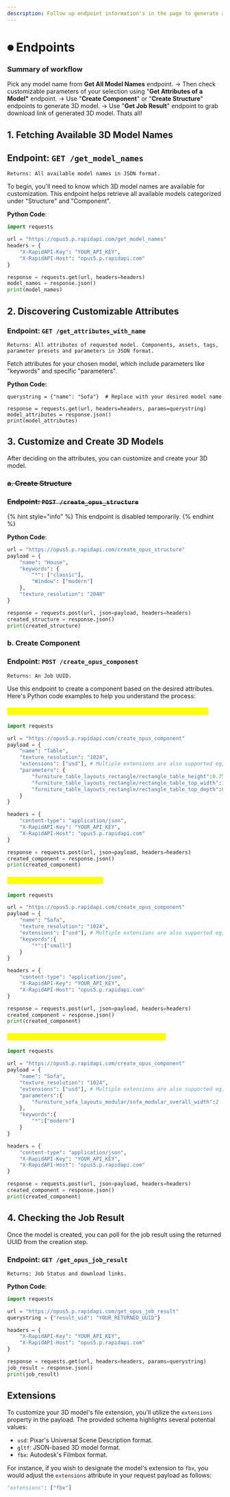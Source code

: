 ```yaml
---
description: Follow up endpoint information's in the page to generate a model.
---
```


# ⏺ Endpoints

### Summary of workflow&#x20;

Pick any model name from **Get All Model Names** endpoint. -> Then check customizable parameters of your selection using "**Get Attributes of a Model"** endpoint. -> Use "**Create Component**" or "**Create Structure**" endpoints to generate 3D model. -> Use "**Get Job Result**" endpoint to grab download link of generated 3D model. Thats all!&#x20;

## **1. Fetching Available 3D Model Names**

## **Endpoint**: `GET /get_model_names`

`Returns: All available model names in JSON format.`

To begin, you'll need to know which 3D model names are available for customization. This endpoint helps retrieve all available models categorized under "Structure" and "Component".

**Python Code**:

```python
import requests

url = "https://opus5.p.rapidapi.com/get_model_names"
headers = {
    "X-RapidAPI-Key": "YOUR_API_KEY",
    "X-RapidAPI-Host": "opus5.p.rapidapi.com"
}

response = requests.get(url, headers=headers)
model_names = response.json()
print(model_names)
```

## **2. Discovering Customizable Attributes**

### **Endpoint:** `GET /get_attributes_with_name`

`Returns: All attributes of requested model. Components, assets, tags, parameter presets and parameters in JSON format.`

Fetch attributes for your chosen model, which include parameters like "keywords" and specific "parameters".

**Python Code:**

```url
querystring = {"name": "Sofa"}  # Replace with your desired model name

response = requests.get(url, headers=headers, params=querystring)
model_attributes = response.json()
print(model_attributes)
```

## **3. Customize and Create 3D Models**

After deciding on the attributes, you can customize and create your 3D model.

### ~~**a. Create Structure**~~

### ~~**Endpoint**: `POST /create_opus_structure`~~

{% hint style="info" %}
This endpoint is disabled temporarily.&#x20;
{% endhint %}

**Python Code**:

```python
url = "https://opus5.p.rapidapi.com/create_opus_structure"
payload = {
    "name": "House",  
    "keywords": {
        "*": ["classic"],
        "Window": ["modern"]
    },
    "texture_resolution": "2048"
}

response = requests.post(url, json=payload, headers=headers)
created_structure = response.json()
print(created_structure)
```

### **b. Create Component**

### **Endpoint**: `POST /create_opus_component`

`Returns: An Job UUID.`

Use this endpoint to create a component based on the desired attributes. Here's Python code examples to help you understand the process:

#### <mark style="color:yellow;">Example #1 - Create a Table with 1.2 meter width and .95 meter depth</mark>

```python
import requests

url = "https://opus5.p.rapidapi.com/create_opus_component"
payload = {
    "name": "Table",
    "texture_resolution": "1024",
    "extensions": ["usd"], # Multiple extensions are also supported eg; ["usd","fbx"]
    "parameters": {
        "furniture_table_layouts_rectangle/rectangle_table_height":0.75, 
        "furniture_table_layouts_rectangle/rectangle_table_top_width":1.2,
        "furniture_table_layouts_rectangle/rectangle_table_top_depth":0.95,
    }
}

headers = {
    "content-type": "application/json",
    "X-RapidAPI-Key": "YOUR_API_KEY",
    "X-RapidAPI-Host": "opus5.p.rapidapi.com"
}

response = requests.post(url, json=payload, headers=headers)
created_component = response.json()
print(created_component)
```

#### <mark style="color:yellow;">Example #2 - Create a small Sofa</mark>

```python
import requests

url = "https://opus5.p.rapidapi.com/create_opus_component"
payload = {
    "name": "Sofa",
    "texture_resolution": "1024",
    "extensions": ["usd"], # Multiple extensions are also supported eg; ["usd","fbx"]
    "keywords":{
        "*":["small"]
    }
}

headers = {
    "content-type": "application/json",
    "X-RapidAPI-Key": "YOUR_API_KEY",
    "X-RapidAPI-Host": "opus5.p.rapidapi.com"
}

response = requests.post(url, json=payload, headers=headers)
created_component = response.json()
print(created_component)
```

#### <mark style="color:yellow;">Example #3 - Create a modern Sofa with 2 meter width</mark>

```python
import requests

url = "https://opus5.p.rapidapi.com/create_opus_component"
payload = {
    "name": "Sofa",
    "texture_resolution": "1024",
    "extensions": ["usd"], # Multiple extensions are also supported eg; ["usd","fbx"]
    "parameters":{
        "furniture_sofa_layouts_modular/sofa_modular_overall_width":2
    },
    "keywords":{
        "*":["modern"]
    }
}

headers = {
    "content-type": "application/json",
    "X-RapidAPI-Key": "YOUR_API_KEY",
    "X-RapidAPI-Host": "opus5.p.rapidapi.com"
}

response = requests.post(url, json=payload, headers=headers)
created_component = response.json()
print(created_component)
```

## **4. Checking the Job Result**

Once the model is created, you can poll for the job result using the returned UUID from the creation step.

### **Endpoint**: `GET /get_opus_job_result`

`Returns: Job Status and download links.`

**Python Code**:

```python
import requests

url = "https://opus5.p.rapidapi.com/get_opus_job_result"
querystring = {"result_uid": "YOUR_RETURNED_UUID"}

headers = {
    "X-RapidAPI-Key": "YOUR_API_KEY",
    "X-RapidAPI-Host": "opus5.p.rapidapi.com"
}

response = requests.get(url, headers=headers, params=querystring)
job_result = response.json()
print(job_result)
```

## **Extensions**

To customize your 3D model's file extension, you'll utilize the `extensions` property in the payload. The provided schema highlights several potential values:

* `usd`: Pixar's Universal Scene Description format.
* `gltf`: JSON-based 3D model format.
* `fbx`: Autodesk's Filmbox format.

For instance, if you wish to designate the model's extension to `fbx`, you would adjust the `extensions` attribute in your request payload as follows:

```python
"extensions": ["fbx"]
```


